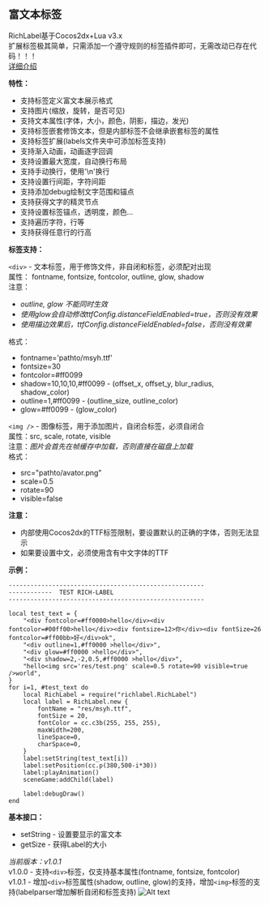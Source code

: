 富文本标签
---
RichLabel基于Cocos2dx+Lua v3.x  
扩展标签极其简单，只需添加一个遵守规则的标签插件即可，无需改动已存在代码！！！     
[详细介绍](http://www.cnblogs.com/luweimy/p/4114449.html)       

**特性：**
    
*   支持标签定义富文本展示格式
*   支持图片(缩放，旋转，是否可见)
*   支持文本属性(字体，大小，颜色，阴影，描边，发光)
*   支持标签嵌套修饰文本，但是内部标签不会继承嵌套标签的属性
*   支持标签扩展(labels文件夹中可添加标签支持)
*   支持渐入动画，动画逐字回调
*   支持设置最大宽度，自动换行布局
*   支持手动换行，使用'\n'换行
*   支持设置行间距，字符间距
*   支持添加debug绘制文字范围和锚点
*   支持获得文字的精灵节点
*   支持设置标签锚点，透明度，颜色...
*   支持遍历字符，行等
*   支持获得任意行的行高
        
**标签支持：**  

`<div>` - 文本标签，用于修饰文件，非自闭和标签，必须配对出现    
属性： fontname, fontsize, fontcolor, outline, glow, shadow   
注意：

* *outline, glow 不能同时生效*
* *使用glow会自动修改ttfConfig.distanceFieldEnabled=true，否则没有效果*
* *使用描边效果后，ttfConfig.distanceFieldEnabled=false，否则没有效果*

格式：

+ fontname='pathto/msyh.ttf'
+ fontsize=30
+ fontcolor=#ff0099
+ shadow=10,10,10,#ff0099 - (offset_x, offset_y, blur_radius, shadow_color)
+ outline=1,#ff0099       - (outline_size, outline_color)
+ glow=#ff0099            - (glow_color) 
    
`<img />` - 图像标签，用于添加图片，自闭合标签，必须自闭合<img />  
属性：src, scale, rotate, visible  
注意：*图片会首先在帧缓存中加载，否则直接在磁盘上加载*  
格式：  
+ src="pathto/avator.png"
+ scale=0.5
+ rotate=90
+ visible=false

**注意：**  

+ 内部使用Cocos2dx的TTF标签限制，要设置默认的正确的字体，否则无法显示  
+ 如果要设置中文，必须使用含有中文字体的TTF

**示例：**
```
------------------------------------------------------
------------  TEST RICH-LABEL
------------------------------------------------------ 

local test_text = {
    "<div fontcolor=#ff0000>hello</div><div fontcolor=#00ff00>hello</div><div fontsize=12>你</div><div fontSize=26 fontcolor=#ff00bb>好</div>ok",
    "<div outline=1,#ff0000 >hello</div>",
    "<div glow=#ff0000 >hello</div>",
    "<div shadow=2,-2,0.5,#ff0000 >hello</div>",
    "hello<img src='res/test.png' scale=0.5 rotate=90 visible=true />world",
}
for i=1, #test_text do
    local RichLabel = require("richlabel.RichLabel")
    local label = RichLabel.new {
        fontName = "res/msyh.ttf",
        fontSize = 20,
        fontColor = cc.c3b(255, 255, 255),
        maxWidth=200,
        lineSpace=0,
        charSpace=0,
    }
    label:setString(test_text[i])
    label:setPosition(cc.p(380,500-i*30))
    label:playAnimation()
    sceneGame:addChild(label)

    label:debugDraw()
end 
```


**基本接口：**

* setString - 设置要显示的富文本   
* getSize - 获得Label的大小  

*当前版本：v1.0.1*  
v1.0.0 - 支持`<div>`标签，仅支持基本属性(fontname, fontsize, fontcolor)  
v1.0.1 - 增加`<div>`标签属性(shadow, outline, glow)的支持，增加`<img>`标签的支持(labelparser增加解析自闭和标签支持) 
![Alt text](https://raw.githubusercontent.com/Luweimy/RichLabel/master/snapshot/4.png)
